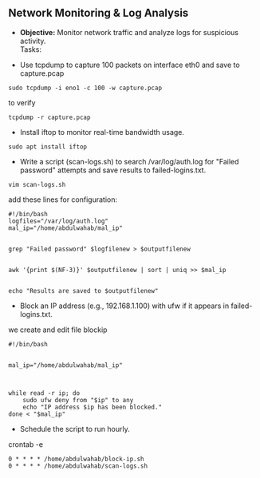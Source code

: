 ## Network Monitoring & Log Analysis  

- **Objective:** Monitor network traffic and analyze logs for suspicious activity.  
Tasks:

- Use tcpdump to capture 100 packets on interface eth0 and save to capture.pcap

```
sudo tcpdump -i eno1 -c 100 -w capture.pcap
```

to verify
```
tcpdump -r capture.pcap
```



- Install iftop to monitor real-time bandwidth usage.
```
sudo apt install iftop
```



- Write a script (scan-logs.sh) to search /var/log/auth.log for "Failed password" attempts and save results to failed-logins.txt.

```
vim scan-logs.sh
```

add these lines for configuration:
```
#!/bin/bash
logfiles="/var/log/auth.log"
mal_ip="/home/abdulwahab/mal_ip"


grep "Failed password" $logfilenew > $outputfilenew


awk '{print $(NF-3)}' $outputfilenew | sort | uniq >> $mal_ip


echo "Results are saved to $outputfilenew"

```




- Block an IP address (e.g., 192.168.1.100) with ufw if it appears in failed-logins.txt.


we create and edit file blockip
```
#!/bin/bash


mal_ip="/home/abdulwahab/mal_ip"



while read -r ip; do
    sudo ufw deny from "$ip" to any
    echo "IP address $ip has been blocked."
done < "$mal_ip"

```


- Schedule the script to run hourly.

crontab -e

```
0 * * * * /home/abdulwahab/block-ip.sh
0 * * * * /home/abdulwahab/scan-logs.sh
```

